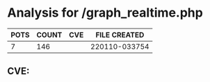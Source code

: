 # Analysis for /graph_realtime.php
| POTS | COUNT | CVE | FILE CREATED |
|---|---|---|---|
| 7 | 146 | | 220110-033754 |

## CVE: 